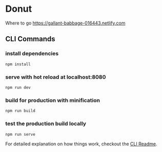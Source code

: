# Donut

Where to go https://gallant-babbage-016443.netlify.com

## CLI Commands

### install dependencies
```
npm install
```
### serve with hot reload at localhost:8080
```
npm run dev
```
### build for production with minification
```
npm run build
```
### test the production build locally
```
npm run serve
```
For detailed explanation on how things work, checkout the [CLI Readme](https://github.com/developit/preact-cli/blob/master/README.md).